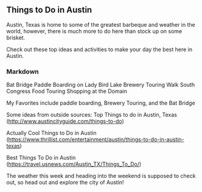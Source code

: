 ## Things to Do in Austin

Austin, Texas is home to some of the greatest barbeque and weather in the world, however, there is much more to do here than stock up on some brisket.

Check out these top ideas and activities to make your day the best here in Austin.

### Markdown

Bat Bridge
Paddle Boarding on Lady Bird Lake
Brewery Touring
Walk South Congress
Food Touring
Shopping at the Domain

My Favorites include paddle boarding, Brewery Touring, and the Bat Bridge 

Some ideas from outside sources:
Top Things to do in Austin, Texas (http://www.austincityguide.com/things-to-do) 

Actually Cool Things to Do in Austin (https://www.thrillist.com/entertainment/austin/things-to-do-in-austin-texas)

Best Things To Do in Austin (https://travel.usnews.com/Austin_TX/Things_To_Do/) 

The weather this week and heading into the weekend is supposed to check out, so head out and explore the city of Austin!
